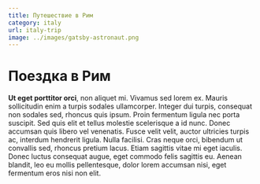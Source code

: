```yaml
---
title: Путешествие в Рим
category: italy
url: italy-trip
image: ../images/gatsby-astronaut.png
---
```


# Поездка в Рим

**Ut eget porttitor orci**, non aliquet mi. Vivamus sed lorem ex. Mauris sollicitudin enim a turpis sodales ullamcorper. Integer dui turpis, consequat non sodales sed, rhoncus quis ipsum. Proin fermentum ligula nec porta suscipit. Sed quis elit et tellus molestie scelerisque a id nunc. Donec accumsan quis libero vel venenatis. Fusce velit velit, auctor ultricies turpis ac, interdum hendrerit ligula. Nulla facilisi. Cras neque orci, bibendum ut convallis sed, rhoncus pretium lacus. Etiam sagittis vitae mi eget iaculis. Donec luctus consequat augue, eget commodo felis sagittis eu. Aenean blandit, leo eu mollis pellentesque, dolor lorem accumsan nisi, eget fermentum eros nisi non elit.